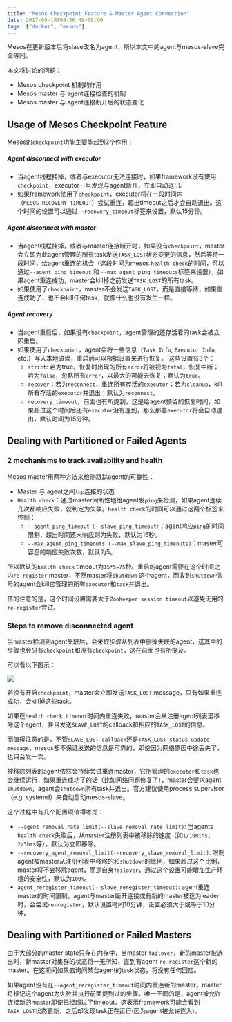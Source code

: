 ```yaml
---
title: "Mesos Checkpoint Feature & Master Agent Connection"
date: 2017-05-18T09:56:49+08:00
tags: ["docker", "mesos"] 
---
```


Mesos在更新版本后将slave改名为agent，所以本文中的agent与mesos-slave完全等同。

本文将讨论的问题：

- Mesos checkpoint 机制的作用
- Mesos master 与 agent连接检查的机制
- Mesos master 与 agent连接断开后的状态变化


## Usage of Mesos Checkpoint Feature

Mesos的`checkpoint`功能主要能起到3个作用：

##### Agent disconnect with executor

- 当agent线程挂掉，或者与executor无法连接时，如果framework没有使用`checkpoint`，executor一旦发现与agent断开，立即自动退出。
- 如果framework使用了`checkpoint`，executor将在一段时间内（`MESOS_RECOVERY_TIMEOUT`）尝试重连，超出timeout之后才会自动退出。这个时间的设置可以通过`--recovery_timeout`标签来设置，默认15分钟。

##### Agent disconnect with master

- 当agent线程挂掉，或者与master连接断开时，如果没有`checkpoint`，master会立即为此agent管理的所有task发送`TASK_LOST`状态变更的信息，然后等待一段时间，给agent重连的机会（这段时间为mesos `health check`的时间，可以通过`--agent_ping_timeout` 和 `--max_agent_ping_timeouts`标签来设置），如果agent重连成功，master会kill掉之前发送`TASK_LOST`的所有task。
- 如果使用了`checkpoint`，master不会发送`TASK_LOST`，而是直接等待，如果重连成功了，也不会kill任何task，就像什么也没有发生一样。

##### Agent recovery

- 当agent重启后，如果没有`checkpoint`，agent管理的还存活着的task会被立即重启。
- 如果使用了`checkpoint`，agent会将一些信息（`Task Info`, `Executor Info`, etc.）写入本地磁盘，重启后可以根据设置来进行恢复。
	这些设置有3个：
    - `strict`: 若为true，恢复时出现的所有`error`将被视为`fatal`，恢复中断；若为`false`，忽略所有`error`，以最大的可能去恢复；默认为`true`。
    - `recover`：若为`reconnect`，重连所有存活的`executor`；若为`cleanup`，kill所有存活的`executor`并退出；默认为`reconnect`。
    - `recovery_timeout`，前面也有所提到，这是给agent预留的恢复时间，如果超过这个时间后还有`executor`没有连到，那么那些`executor`将会自动退出，默认时间为15分钟。

## Dealing with Partitioned or Failed Agents

### 2 mechanisms to track availability and health

Mesos master用两种方法来检测跟踪agent的可靠性：

- Master 与 agent之间`tcp`连接的状态
- `Health check`：通过master间断性地给agent发`ping`来检测，如果agent连续几次都响应失败，就判定为失联。`health check`的时间可以通过这两个标签来控制：
	- `--agent_ping_timeout（--slave_ping_timeout）`：agent响应`ping`的时间限制，超出时间还未响应则为失败，默认为15秒。
	- `--max_agent_ping_timeouts (--max_slave_ping_timeouts)`：master可容忍的响应失败次数，默认为5。

所以默认的`health check` timeout为`15*5=75`秒。重启的agent需要在这个时间之内`re-register` master，不然master将`shutdown` 这个agent，而收到`shutdown`信号的agent会kill它管理的所有`executor`和`task`并退出。

值的注意的是，这个时间设置需要大于`ZooKeeper session timeout`以避免无用的`re-register`尝试。

### Steps to remove disconnected agent

当master检测到agent失联后，会采取步骤从列表中删掉失联的agent，这其中的步骤也会分有`checkpoint`和没有`checkpoint`，这在前面也有所提及。

可以看以下图示：

![](http://pn9ta8hbk.bkt.clouddn.com/mesos-master-agent.jpg)

若没有开启`checkpoint`，master会立即发送`TASK_LOST` message，只有如果重连成功，会kill掉这些task。

如果在`health check timeout`时间内重连失败，master会从注册agent列表里移除这个agent，并且发送`SLAVE_LOST`的callback和相应的`TASK_LOST`的信息。

而值得注意的是，不管`SLAVE_LOST callback`还是`TASK_LOST status update message`，mesos都不保证发送的信息是可靠的，即使因为网络原因中途丢失了，也只会发一次。

被移除列表的agent依然会持续尝试重连master，它所管理的`executor`和`task`也会继续运行，如果重连成功了的话（比如网络问题修复了），master会要求agent `shutdown`，agent会`shutdown`所有task并退出。官方建议使用process supervisor（e.g. systemd）来自动启动mesos-slave。

这个过程中有几个配置项值得考虑：

- `--agent_removal_rate_limit(--slave_removal_rate_limit)`: 当agents `health check`失败后，从master注册列表中被移除的速度（如`1/10mins`，`2/3hrs`等），默认为立即移除。
- `--recovery_agent_removal_limit(--recovery_slave_removal_limit)`: 限制agent被master从注册列表中移除的和`shutdown`的比例，如果超过这个比例，master将不会移除agent，而是自身`failover`，通过这个设置可能增加生产环境的安全性，默认为`100%`。
- `agent_reregister_timeout(--slave_reregister_timeout)`: agent重连master的时间限制。agent与master断开连接或有新的master被选为leader时，会尝试`re-register`，默认设置时间10分钟，设置必须大于或等于10分钟。

## Dealing with Partitioned or Failed Masters

由于大部分的master state只存在内存中，当master `failover`，新的master被选出时，新master对集群的状态将一无所知，直到有agent `re-register`这个新的master。在这期间如果去询问某台agent的task状态，将没有任何回应。

如果agent没有在`--agent_reregister_timeout`时间内重连新的master，master将标记这个agent为失败并执行前面提到过的步骤。唯一不同的是，agent被允许连接新的master即使已经超过了timeout。这表示framework可能会看到`TASK_LOST`状态更新，之后却发现task正在运行(因为agent被允许连入)。

